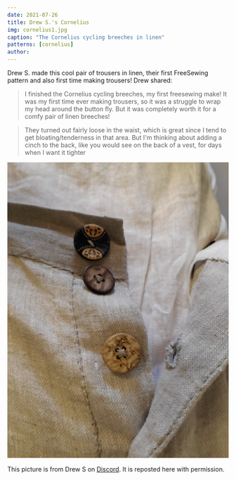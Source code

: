 ```yaml
---
date: 2021-07-26
title: Drew S.'s Cornelius
img: cornelius1.jpg
caption: "The Cornelius cycling breeches in linen"
patterns: [cornelius]
author:
---
```


Drew S. made this cool pair of trousers in linen, their first FreeSewing pattern and also first time making trousers! Drew shared:

> I finished the Cornelius cycling breeches, my first freesewing make! It was my first time ever making trousers, so it was a struggle to wrap my head around the button fly. But it was completely worth it for a comfy pair of linen breeches!

> They turned out fairly loose in the waist, which is great since I tend to get bloating/tenderness in that area. But I'm thinking about adding a cinch to the back, like you would see on the back of a vest, for days when I want it tighter

![A close up of the button fly](cornelius2.jpg)

<Note>

This picture is from Drew S on [Discord](https://discord.freesewing.org/). It is reposted here with permission.

</Note>
